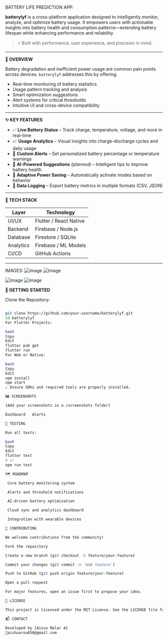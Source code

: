 BATTERY LIFE PREDICTION APP:

**batterylyf** is a cross-platform application designed to intelligently monitor, analyze, and optimize battery usage. It empowers users with actionable insights into battery health and consumption patterns—extending battery lifespan while enhancing performance and reliability.

> ⚡ Built with performance, user experience, and precision in mind.

---

**📌 OVERVIEW**

Battery degradation and inefficient power usage are common pain points across devices. `batterylyf` addresses this by offering:

- Real-time monitoring of battery statistics  
- Usage pattern tracking and analysis  
- Smart optimization suggestions  
- Alert systems for critical thresholds  
- Intuitive UI and cross-device compatibility  

---

**✨ KEY FEATURES**

- ✅ **Live Battery Status** – Track charge, temperature, voltage, and more in real-time  
- 📈 **Usage Analytics** – Visual insights into charge-discharge cycles and daily usage  
- 🔔 **Custom Alerts** – Set personalized battery percentage or temperature warnings  
- 🧠 **AI-Powered Suggestions** *(planned)* – Intelligent tips to improve battery health  
- 🌙 **Adaptive Power Saving** – Automatically activate modes based on behavior  
- 💾 **Data Logging** – Export battery metrics in multiple formats (CSV, JSON)

---

**🧰 TECH STACK**

| Layer        | Technology             |
|--------------|------------------------|
| UI/UX        | Flutter / React Native |
| Backend      | Firebase / Node.js     |
| Database     | Firestore / SQLite     |
| Analytics    | Firebase / ML Models   |
| CI/CD        | GitHub Actions         |

---

IMAGES:
![image](https://github.com/user-attachments/assets/c9582f40-3f49-47b6-ab1b-b2dc74ef94bf)   ![image](https://github.com/user-attachments/assets/d36f4ea4-7926-44d8-a429-dcfe0da4de34)


![image](https://github.com/user-attachments/assets/456d26a5-f595-45e0-be7d-1aac9ffbfe0f)   ![image](https://github.com/user-attachments/assets/7567d865-c36b-49bd-a82a-be4946e6a469)




**🚀 GETTING STARTED**

Clone the Repository:
```bash

git clone https://github.com/your-username/batterylyf.git
cd batterylyf
For Flutter Projects:

bash
Copy
Edit
flutter pub get
flutter run
For Web or Native:

bash
Copy
Edit
npm install
npm start
⚠️ Ensure SDKs and required tools are properly installed.

🖼️ SCREENSHOTS

(Add your screenshots in a /screenshots folder)

Dashboard	Alerts

🧪 TESTING

Run all tests:

bash
Copy
Edit
flutter test
# or
npm run test

🗺️ ROADMAP

 Core battery monitoring system

 Alerts and threshold notifications

 AI-driven battery optimization

 Cloud sync and analytics dashboard

 Integration with wearable devices

🤝 CONTRIBUTING

We welcome contributions from the community!

Fork the repository

Create a new branch (git checkout -b feature/your-feature)

Commit your changes (git commit -m 'Add feature')

Push to GitHub (git push origin feature/your-feature)

Open a pull request

For major features, open an issue first to propose your idea.

📄 LICENSE

This project is licensed under the MIT License. See the LICENSE file for details.

📬 CONTACT

Developed by [Aisva Malar A]
📧aishuarou656@gmail.com


